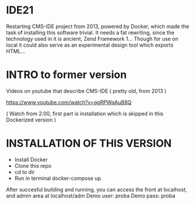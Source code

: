 # IDE21
Restarting CMS-IDE project from 2013, powered by Docker, which made the task of installing this software trivial. It needs a fat rewriting, since the technology used in it is ancient, Zend Framework 1... Though for use on local it could also serve as an experimental design tool which exports HTML...

# INTRO to former version
Videos on youtube that describe CMS-IDE ( pretty old, from 2013 )

https://www.youtube.com/watch?v=qgRPWqAuB8Q

( Watch from 2:00, first part is installation which is skipped in this Dockerized version )

# INSTALLATION OF THIS VERSION

- Install Docker
- Clone this repo
- cd to dir
- Run in terminal docker-compose up

After succesful building and running, you can access the front at localhost, and admin area at localhost/adm 
Demo user:  proba
Demo pass:  proba

